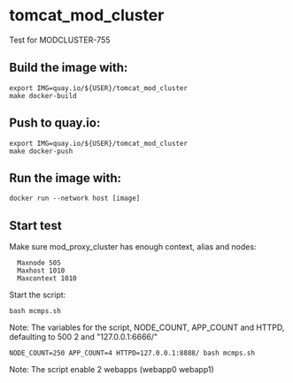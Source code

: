 # tomcat_mod_cluster
Test for MODCLUSTER-755

## Build the image with:
```
export IMG=quay.io/${USER}/tomcat_mod_cluster
make docker-build
```

## Push to quay.io:
```
export IMG=quay.io/${USER}/tomcat_mod_cluster
make docker-push
```

## Run the image with:  
```
docker run --network host [image]
```

## Start test

Make sure mod_proxy_cluster has enough context, alias and nodes:
```
  Maxnode 505
  Maxhost 1010
  Maxcontext 1010
```

Start the script:
```
bash mcmps.sh
```


Note: The variables for the script, NODE_COUNT, APP_COUNT and HTTPD, defaulting to 500 2 and "127.0.0.1:6666/"
```
NODE_COUNT=250 APP_COUNT=4 HTTPD=127.0.0.1:8888/ bash mcmps.sh
```

Note: The script enable 2 webapps (webapp0 webapp1)